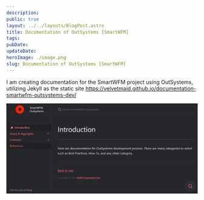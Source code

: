 ```yaml
---
description:
public: true
layout: ../../layouts/BlogPost.astro
title: Documentation of OutSystems [SmartWFM]
tags:
pubDate:
updateDate:
heroImage: ./image.png
slug: Documentation of OutSystems [SmartWFM]
---
```


I am creating documentation for the SmartWFM project using OutSystems, utilizing Jekyll as the static site
https://velvetmaid.github.io/documentation-smartwfm-outsystems-dev/

![image](./image.png)
